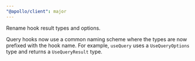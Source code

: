 ```yaml
---
"@apollo/client": major
---
```


Rename hook result types and options.

Query hooks now use a common naming scheme where the types are now prefixed with the hook name. For example, `useQuery` uses a `UseQueryOptions` type and returns a `UseQueryResult` type.

